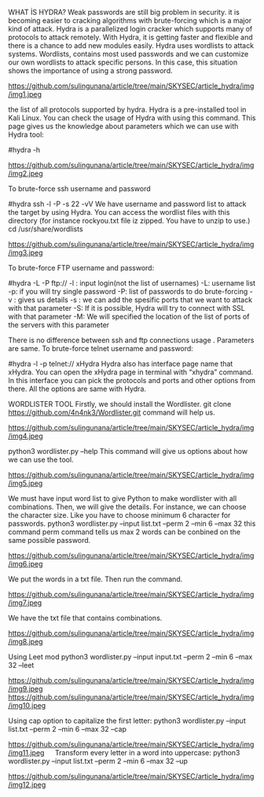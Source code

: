 WHAT İS HYDRA?
Weak passwords are still big problem in security. it is becoming easier to cracking algorithms with brute-forcing which is a major kind of attack. Hydra is a parallelized login cracker which supports many of protocols to attack remotely. With Hydra, it is getting faster and flexible and there is a chance to add new modules easily. Hydra uses wordlists to attack systems. Wordlists, contains most used passwords and we can customize our own wordlists to attack specific persons. In this case, this situation shows the importance of using a strong password.

https://github.com/sulingunana/article/tree/main/SKYSEC/article_hydra/img/img1.jpeg

the list of all protocols supported by hydra.
Hydra is a pre-installed tool in Kali Linux. You can check the usage of Hydra with using this command. This page gives us the knowledge about parameters which we can use with Hydra tool:

#hydra -h

https://github.com/sulingunana/article/tree/main/SKYSEC/article_hydra/img/img2.jpeg

To brute-force ssh username and password

#hydra ssh -l -P -s 22 -vV
We have username and password list to attack the target by using Hydra. You can access the wordlist files with this directory (for instance rockyou.txt file iz zipped. You have to unzip to use.)
cd /usr/share/wordlists

https://github.com/sulingunana/article/tree/main/SKYSEC/article_hydra/img/img3.jpeg


To brute-force FTP username and password:

#hydra -L -P ftp://
-l : input login(not the list of usernames)
-L: username list
-p: if you will try single password
-P: list of passwords to do brute-forcing
-v : gives us details
-s : we can add the spesific ports that we want to attack with that parameter
-S: If it is possible, Hydra will try to connect with SSL with that parameter
-M: We will specified the location of the list of ports of the servers with this parameter

There is no difference between ssh and ftp connections usage . Parameters are same.
To brute-force telnet username and password:

#hydra -l -p telnet://
xHydra
Hydra also has interface page name that xHydra. You can open the xHydra page in terminal with “xhydra” command. In this interface you can pick the protocols and ports and other options from there. All the options are same with Hydra.

WORDLISTER TOOL
Firstly, we should install the Wordlister.
git clone https://github.com/4n4nk3/Wordlister.git command will help us.

https://github.com/sulingunana/article/tree/main/SKYSEC/article_hydra/img/img4.jpeg 


python3 wordlister.py –help
This command will give us options about how we can use the tool.

https://github.com/sulingunana/article/tree/main/SKYSEC/article_hydra/img/img5.jpeg

We must have input word list to give Python to make wordlister with all combinations.
Then, we will give the details. For instance, we can choose the character size. Like you have to choose minimum 6 character for passwords.
python3 wordlister.py –input list.txt –perm 2 –min 6 –max 32
this command perm command tells us max 2 words can be conbined on the same possible password.

https://github.com/sulingunana/article/tree/main/SKYSEC/article_hydra/img/img6.jpeg

We put the words in a txt file. Then run the command.

https://github.com/sulingunana/article/tree/main/SKYSEC/article_hydra/img/img7.jpeg

We have the txt file that contains combinations.

https://github.com/sulingunana/article/tree/main/SKYSEC/article_hydra/img/img8.jpeg


Using Leet mod
python3 wordlister.py –input input.txt –perm 2 –min 6 –max 32 –leet

https://github.com/sulingunana/article/tree/main/SKYSEC/article_hydra/img/img9.jpeg
https://github.com/sulingunana/article/tree/main/SKYSEC/article_hydra/img/img10.jpeg


Using cap option to capitalize the first letter:
python3 wordlister.py –input list.txt –perm 2 –min 6 –max 32 –cap

https://github.com/sulingunana/article/tree/main/SKYSEC/article_hydra/img/img11.jpeg
 
Transform every letter in a word into uppercase:
python3 wordlister.py –input list.txt –perm 2 –min 6 –max 32 –up
 
https://github.com/sulingunana/article/tree/main/SKYSEC/article_hydra/img/img12.jpeg
